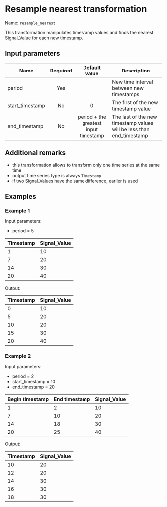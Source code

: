 # Resample nearest transformation

Name: `resample_nearest`

This transformation manipulates timestamp values and finds the nearest Signal_Value for each new timestamp.

## Input parameters

| Name            | Required |             Default value             | Description                                                          |
|-----------------|:--------:|:-------------------------------------:|----------------------------------------------------------------------|
| period          |   Yes    |                                       | New time interval between new timestamps                             |
| start_timestamp |    No    |                   0                   | The first of the new timestamp value                                 |
| end_timestamp   |    No    | period + the greatest input timestamp | The last of the new timestamp values will be less than end_timestamp |

## Additional remarks

- this transformation allows to transform only one time series at the same time
- output time series type is always `Timestamp`
- if two Signal_Values have the same difference, earlier is used

## Examples

### Example 1

Input parameters:

- period = 5

| Timestamp | Signal_Value |
|-----------|--------------|
| 1         | 10           |
| 7         | 20           |
| 14        | 30           |
| 20        | 40           |

Output:

| Timestamp | Signal_Value |
|-----------|--------------|
| 0         | 10           |
| 5         | 20           |
| 10        | 20           |
| 15        | 30           |
| 20        | 40           |

### Example 2

Input parameters:

- period = 2
- start_timestamp = 10
- end_timestamp = 20

| Begin timestamp | End timestamp | Signal_Value |
|-----------------|---------------|--------------|
| 1               | 2             | 10           |
| 7               | 10            | 20           |
| 14              | 18            | 30           |
| 20              | 25            | 40           |

Output:

| Timestamp | Signal_Value |
|-----------|--------------|
| 10        | 20           |
| 12        | 20           |
| 14        | 30           |
| 16        | 30           |
| 18        | 30           |